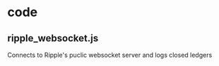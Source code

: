# code

## ripple_websocket.js
Connects to Ripple's puclic websocket server and logs closed ledgers
